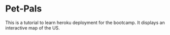 # Pet-Pals

This is a tutorial to learn heroku deployment for the bootcamp. It displays an interactive map of the US.
